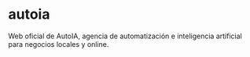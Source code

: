 # autoia
Web oficial de AutoIA, agencia de automatización e inteligencia artificial para negocios locales y online. 
